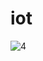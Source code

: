# iot
![4](https://user-images.githubusercontent.com/92329466/167265616-ea921d52-094c-4fa8-9888-f8c1fcea7211.png)
